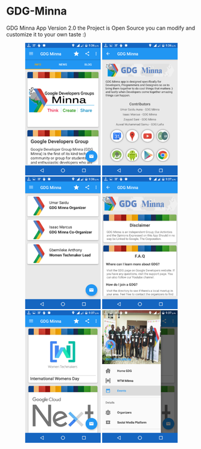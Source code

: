 # GDG-Minna
GDG Minna App Version 2.0 the Project is Open Source you can modify and customize it to your own taste :) 

<p align="center">
<img src="Screenshot_20170119-213604.png" height="350" width="200"/>
<img src="Screenshot_20170119-213622.png" height="350" width="200"/>
<img src="Screenshot_20170119-213638.png" height="350" width="200"/>
<img src="Screenshot_20170119-213713.png" height="350" width="200"/>
<img src="Screenshot_20170119-213729.png" height="350" width="200"/>
<img src="Screenshot_20170119-213746.png" height="350" width="200"/>
</p>
